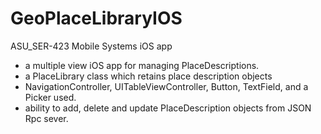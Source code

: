 # GeoPlaceLibraryIOS
ASU_SER-423 Mobile Systems iOS app

* a multiple view iOS app for managing PlaceDescriptions.
* a PlaceLibrary class which retains place description objects
* NavigationController, UITableViewController, Button, TextField, and a Picker used.
* ability to add, delete and update PlaceDescription objects from JSON Rpc sever.
